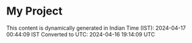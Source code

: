 # My Project

This content is dynamically generated in Indian Time (IST): 2024-04-17 00:44:09 IST
Converted to UTC: 2024-04-16 19:14:09 UTC
